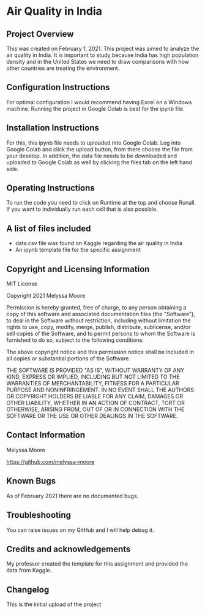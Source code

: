# Air Quality in India
## Project Overview
This was created on February 1, 2021. This project was aimed to analyze the air quality in India. It is important to study because India has high population density and in the United States we need to draw comparisons with how other countries are treating the environment. 

## Configuration Instructions
For optimal configuration I would recommend having Excel on a Windows machine. Running the project in Google Colab is best for the ipynb file. 

## Installation Instructions
For this, this ipynb file needs to uploaded into Google Colab. Log into Google Colab and click the upload button, from there choose the file from your desktop. In addition, the data file needs to be downloaded and uploaded to Google Colab as well by clicking the files tab on the left hand side. 

## Operating Instructions
To run the code you need to click on Runtime at the top and choose Runall. If you want to individually run each cell that is also possible. 

## A list of files included
* data.csv file was found on Kaggle regarding the air quality in India
* An ipynb template file for the specific assignment 
  
## Copyright and Licensing Information 

MIT License

Copyright 2021 Melyssa Moore

Permission is hereby granted, free of charge, to any person obtaining a copy of this software and associated documentation files (the "Software"), to deal in the Software without restriction, including without limitation the rights to use, copy, modify, merge, publish, distribute, sublicense, and/or sell copies of the Software, and to permit persons to whom the Software is furnished to do so, subject to the following conditions:

The above copyright notice and this permission notice shall be included in all copies or substantial portions of the Software.

THE SOFTWARE IS PROVIDED "AS IS", WITHOUT WARRANTY OF ANY KIND, EXPRESS OR IMPLIED, INCLUDING BUT NOT LIMITED TO THE WARRANTIES OF MERCHANTABILITY, FITNESS FOR A PARTICULAR PURPOSE AND NONINFRINGEMENT. IN NO EVENT SHALL THE AUTHORS OR COPYRIGHT HOLDERS BE LIABLE FOR ANY CLAIM, DAMAGES OR OTHER LIABILITY, WHETHER IN AN ACTION OF CONTRACT, TORT OR OTHERWISE, ARISING FROM, OUT OF OR IN CONNECTION WITH THE SOFTWARE OR THE USE OR OTHER DEALINGS IN THE SOFTWARE.

## Contact Information
Melyssa Moore 

https://github.com/melyssa-moore

## Known Bugs
As of February 2021 there are no documented bugs.

## Troubleshooting 
You can raise issues on my GitHub and I will help debug it. 

## Credits and acknowledgements 
My professor created the template for this assignment and provided the data from Kaggle. 

## Changelog 
This is the initial upload of the project



